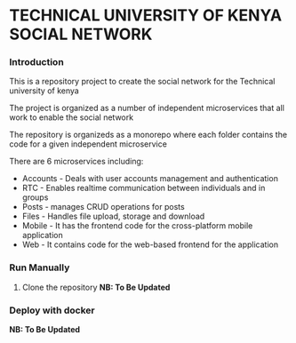 # TECHNICAL UNIVERSITY OF KENYA SOCIAL NETWORK

### Introduction

This is a repository project to create the social network for the Technical university of kenya

The project is organized as a number of independent microservices that all work to enable the social network

The repository is organizeds as a monorepo where each folder contains the code for a given independent microservice

There are 6 microservices including:

-   Accounts - Deals with user accounts management and authentication
-   RTC - Enables realtime communication between individuals and in groups
-   Posts - manages CRUD operations for posts
-   Files - Handles file upload, storage and download
-   Mobile - It has the frontend code for the cross-platform mobile application
-   Web - It contains code for the web-based frontend for the application

### Run Manually

1. Clone the repository
   **NB: To Be Updated**

### Deploy with docker

**NB: To Be Updated**

